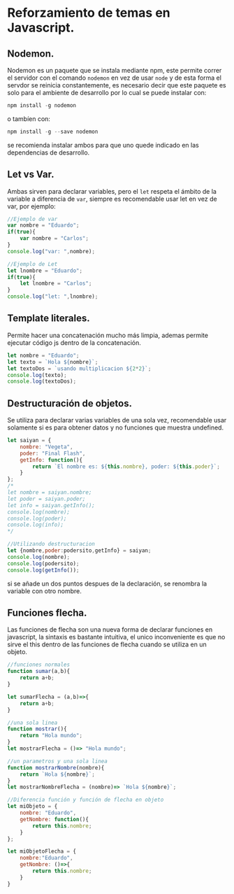 # Reforzamiento de temas en Javascript.
## Nodemon.
Nodemon es un paquete que se instala mediante npm, este permite correr el servidor con el comando `nodemon` en vez de usar `node` y de esta forma el servdor se reinicia constantemente, es necesario decir que este paquete es solo para el ambiente de desarrollo por lo cual se puede instalar con:
```javascript
npm install -g nodemon
```
o tambíen con:
```javascript
npm install -g --save nodemon
```
se recomienda instalar ambos para que uno quede indicado en las dependencias de desarrollo.

## Let vs Var.
Ambas sirven para declarar variables, pero el `let` respeta el ámbito de la variable a diferencia de `var`, siempre es recomendable usar let en vez de var, por ejemplo:
```javascript
//Ejemplo de var
var nombre = "Eduardo";
if(true){
    var nombre = "Carlos";
}
console.log("var: ",nombre);

//Ejemplo de Let
let lnombre = "Eduardo";
if(true){
    let lnombre = "Carlos";
}
console.log("let: ",lnombre);
```

## Template literales.
Permite hacer una concatenación mucho más limpia, ademas permite ejecutar código js dentro de la concatenación.
```javascript
let nombre = "Eduardo";
let texto = `Hola ${nombre}`;
let textoDos = `usando multiplicacion ${2*2}`;
console.log(texto);
console.log(textoDos);
```

## Destructuración de objetos.
Se utiliza para declarar varias variables de una sola vez, recomendable usar solamente si es para obtener datos y no funciones que muestra undefined.
```javascript
let saiyan = {
    nombre: "Vegeta",
    poder: "Final Flash",
    getInfo: function(){
        return `El nombre es: ${this.nombre}, poder: ${this.poder}`;
    }
};
/*
let nombre = saiyan.nombre;
let poder = saiyan.poder;
let info = saiyan.getInfo();
console.log(nombre);
console.log(poder);
console.log(info);
*/

//Utilizando destructuracion
let {nombre,poder:podersito,getInfo} = saiyan;
console.log(nombre);
console.log(podersito);
console.log(getInfo());
```
si se añade un dos puntos despues de la declaración, se renombra la variable con otro nombre.

## Funciones flecha.
Las funciones de flecha son una nueva forma de declarar funciones en javascript, la sintaxis es bastante intuitiva, el unico inconveniente es que no sirve el this dentro de las funciones de flecha cuando se utiliza en un objeto.
```javascript
//funciones normales
function sumar(a,b){
    return a+b;
}

let sumarFlecha = (a,b)=>{
    return a+b;
}

//una sola linea
function mostrar(){
    return "Hola mundo";
}
let mostrarFlecha = ()=> "Hola mundo";

//un parametros y una sola linea
function mostrarNombre(nombre){
    return `Hola ${nombre}`;
}
let mostrarNombreFlecha = (nombre)=> `Hola ${nombre}`;

//Diferencia función y función de flecha en objeto
let miObjeto = {
    nombre: "Eduardo",
    getNombre: function(){
        return this.nombre;
    }
};

let miObjetoFlecha = {
    nombre:"Eduardo",
    getNombre: ()=>{
        return this.nombre;
    }
}
```